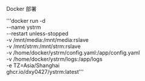 Docker 部署

'''docker run -d \
  --name ystrm \
  --restart unless-stopped \
  -v /mnt/media:/mnt/media:rslave \
  -v /mnt/strm:/mnt/strm:rslave \
  -v /home/docker/ystrm/config.yaml:/app/config.yaml \
  -v /home/docker/ystrm/logs:/app/logs \
  -e TZ=Asia/Shanghai \
  ghcr.io/dxy0427/ystrm:latest'''